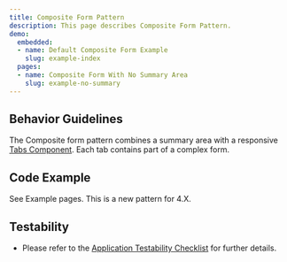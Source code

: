 ```yaml
---
title: Composite Form Pattern
description: This page describes Composite Form Pattern.
demo:
  embedded:
  - name: Default Composite Form Example
    slug: example-index
  pages:
  - name: Composite Form With No Summary Area
    slug: example-no-summary
---
```


## Behavior Guidelines

The Composite form pattern combines a summary area with a responsive [Tabs Component](./tabs).  Each tab contains part of a complex form.

## Code Example

See Example pages. This is a new pattern for 4.X.

## Testability

- Please refer to the [Application Testability Checklist](https://design.infor.com/resources/application-testability-checklist) for further details.

